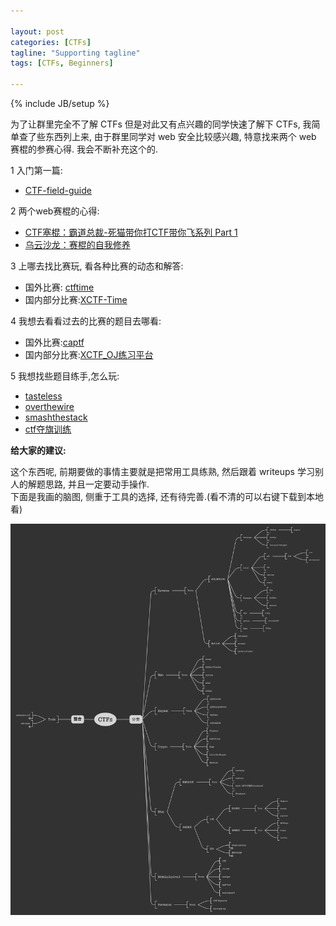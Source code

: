 ```yaml
---

layout: post
categories: [CTFs]
tagline: "Supporting tagline"
tags: [CTFs, Beginners]

---
```

{% include JB/setup %}

为了让群里完全不了解 CTFs 但是对此又有点兴趣的同学快速了解下 CTFs, 我简单查了些东西列上来,
由于群里同学对 web 安全比较感兴趣, 特意找来两个 web 赛棍的参赛心得. 我会不断补充这个的.  

1 入门第一篇:  

  + [CTF-field-guide](http://blog.idf.cn/2015/02/ctf-field-guide/)

2 两个web赛棍的心得:  

  + [CTF塞棍：霸道总裁-死猫带你打CTF带你飞系列 Part 1](http://bobao.360.cn/ctf/learning/131.html)
  + [乌云沙龙：赛棍的自我修养](http://bobao.360.cn/learning/detail/196.html)

3 上哪去找比赛玩, 看各种比赛的动态和解答:  

  + 国外比赛: [ctftime](https://ctftime.org/)
  + 国内部分比赛:[XCTF-Time](https://time.xctf.org.cn)

4 我想去看看过去的比赛的题目去哪看:  

  + 国外比赛:[captf](http://captf.com/)
  + 国内部分比赛:[XCTF_OJ练习平台](http://oj.xctf.org.cn)

5 我想找些题目练手,怎么玩:  
  + [tasteless](http://chall.tasteless.eu/index.php)
  + [overthewire](http://overthewire.org/wargames/)
  + [smashthestack](http://io.smashthestack.org/)
  + [ctf夺旗训练](http://www.simplexue.com/ctf/index)

**给大家的建议:**

这个东西呢, 前期要做的事情主要就是把常用工具练熟, 然后跟着 writeups 学习别人的解题思路, 并且一定要动手操作.  
下面是我画的脑图, 侧重于工具的选择, 还有待完善.(看不清的可以右键下载到本地看)

<img src="/image/2015_10_19_CTFs.png" alt="" title=" CTFs 脑图" width="800" />
